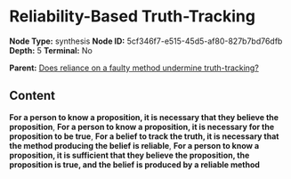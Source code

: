 # Reliability-Based Truth-Tracking

**Node Type:** synthesis
**Node ID:** 5cf346f7-e515-45d5-af80-827b7bd76dfb
**Depth:** 5
**Terminal:** No

**Parent:** [Does reliance on a faulty method undermine truth-tracking?](does-reliance-on-a-faulty-method-undermine-truth-tracking-antithesis-cd9c2d8f-6149-4ba9-8f72-4e3032b7be70.md)

## Content

**For a person to know a proposition, it is necessary that they believe the proposition**, **For a person to know a proposition, it is necessary for the proposition to be true**, **For a belief to track the truth, it is necessary that the method producing the belief is reliable**, **For a person to know a proposition, it is sufficient that they believe the proposition, the proposition is true, and the belief is produced by a reliable method**
